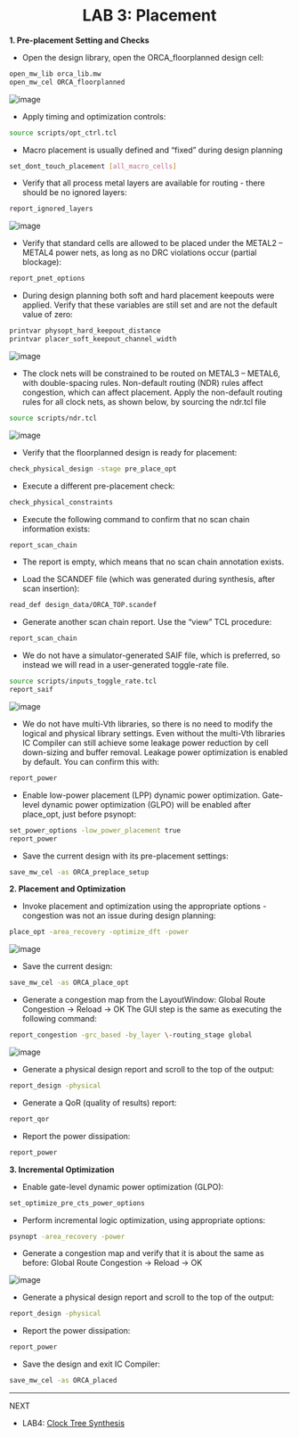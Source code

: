 <div align="center">

<h1>LAB 3: Placement</h1>
</div>

**1. Pre-placement Setting and Checks** 

- Open the design library, open the ORCA_floorplanned design cell:

```bash
open_mw_lib orca_lib.mw 
open_mw_cel ORCA_floorplanned
```


![image](https://github.com/trong420/icc/assets/90754954/b5ece38c-e73b-4298-901a-51ffd46b3d19)

- Apply timing and optimization controls:

```bash
source scripts/opt_ctrl.tcl
```


- Macro placement is usually defined and “fixed” during design planning
```bash
set_dont_touch_placement [all_macro_cells] 
```


- Verify that all process metal layers are available for routing - there should be no ignored layers:
```bash
report_ignored_layers
```
![image](https://github.com/trong420/icc/assets/90754954/24d1c682-39d7-4a8e-9ffa-261d74514201)

- Verify that standard cells are allowed to be placed under the METAL2 – METAL4 power nets, as long as no DRC violations occur (partial blockage): 
```bash
report_pnet_options
```


- During design planning both soft and hard placement keepouts were applied. Verify that these variables are still set and are not the default value of zero: 
```bash
printvar physopt_hard_keepout_distance 
printvar placer_soft_keepout_channel_width
```
 
![image](https://github.com/trong420/icc/assets/90754954/729362f3-be7c-465b-b0d4-b013d630e514)

- The clock nets will be constrained to be routed on METAL3 – METAL6, with double-spacing rules. Non-default routing (NDR) rules affect congestion, which can affect placement. Apply the non-default routing rules for all clock nets, as shown below, by sourcing the ndr.tcl file
```bash
source scripts/ndr.tcl
```


![image](https://github.com/trong420/icc/assets/90754954/edb2a5bb-31b0-435e-96ff-274ad91698a7)

- Verify that the floorplanned design is ready for placement:
```bash
check_physical_design -stage pre_place_opt
```


- Execute a different pre-placement check: 
```bash
check_physical_constraints
```


- Execute the following command to confirm that no scan chain information exists: 
```bash
report_scan_chain 
```

- The report is empty, which means that no scan chain annotation exists.

- Load the SCANDEF file (which was generated during synthesis, after scan insertion): 
```bash
read_def design_data/ORCA_TOP.scandef 
```


- Generate another scan chain report. Use the “view” TCL procedure:
```bash
report_scan_chain
```



- We do not have a simulator-generated SAIF file, which is preferred, so instead we will read in a user-generated toggle-rate file.
 ```bash
source scripts/inputs_toggle_rate.tcl 
report_saif
```


![image](https://github.com/trong420/icc/assets/90754954/7f321005-f5f4-43f2-874c-4511b19834be)

- We do not have multi-Vth libraries, so there is no need to modify the logical and physical library settings. Even without the multi-Vth libraries IC Compiler can still achieve some leakage power reduction by cell down-sizing and buffer removal. Leakage power optimization is enabled by default. You can confirm this with: 
```bash
report_power
```


- Enable low-power placement (LPP) dynamic power optimization. Gate-level dynamic power optimization (GLPO) will be enabled after place_opt, just before psynopt:
```bash
set_power_options -low_power_placement true 
report_power
```


- Save the current design with its pre-placement settings:
```bash
save_mw_cel -as ORCA_preplace_setup
```


**2. Placement and Optimization** 

- Invoke placement and optimization using the appropriate options - congestion was not an issue during design planning:
```bash
place_opt -area_recovery -optimize_dft -power
```


![image](https://github.com/trong420/icc/assets/90754954/b8d5ffbd-50d6-45d5-b567-1acf18121cd0)

- Save the current design:
```bash
save_mw_cel -as ORCA_place_opt 
```


- Generate a congestion map from the LayoutWindow: 
Global Route Congestion -> Reload -> OK 
The GUI step is the same as executing the following command: 
```bash
report_congestion -grc_based -by_layer \-routing_stage global 
```


![image](https://github.com/trong420/icc/assets/90754954/b31f9630-662e-4604-89fa-163c7045b269)

- Generate a physical design report and scroll to the top of the output: 
```bash
report_design -physical
```


- Generate a QoR (quality of results) report: 
```bash
report_qor 
```


- Report the power dissipation: 
```bash
report_power 
```


**3. Incremental Optimization** 

- Enable gate-level dynamic power optimization (GLPO):
```bash
set_optimize_pre_cts_power_options
```


- Perform incremental logic optimization, using appropriate options:
```bash
psynopt -area_recovery -power
```


- Generate a congestion map and verify that it is about the same as before: 
Global Route Congestion -> Reload -> OK

![image](https://github.com/trong420/icc/assets/90754954/5059ede8-ecdc-49d2-9944-086859663326)


- Generate a physical design report and scroll to the top of the output: 
```bash
report_design -physical
```


- Report the power dissipation:
```bash
report_power
```


- Save the design and exit IC Compiler: 
```bash
save_mw_cel -as ORCA_placed 
```


---
NEXT
- LAB4: [Clock Tree Synthesis](https://github.com/trong420/icc/tree/main/lab4_cts)
